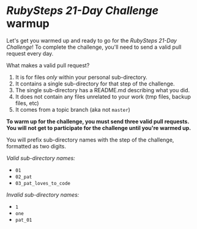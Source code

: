 # *RubySteps 21-Day Challenge* warmup

Let's get you warmed up and ready to go for the *RubySteps 21-Day Challenge*! To complete the challenge, you'll need to send a valid pull request every day.

What makes a valid pull request?

1. It is for files *only* within your personal sub-directory.
2. It contains a single sub-directory for that step of the challenge.
3. The single sub-directory has a README.md describing what you did.
4. It does not contain any files unrelated to your work (tmp files, backup files, etc)
5. It comes from a topic branch (aka not `master`)

**To warm up for the challenge, you must send three valid pull requests. You will not get to participate for the challenge until you're warmed up.**

You will prefix sub-directory names with the step of the challenge, formatted as two digits.

*Valid sub-directory names:*

* `01`
* `02_pat`
* `03_pat_loves_to_code`

*Invalid sub-directory names:*

* `1`
* `one`
* `pat_01`
